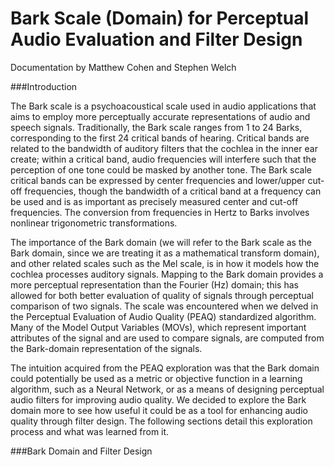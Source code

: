 # Bark Scale (Domain) for Perceptual Audio Evaluation and Filter Design

Documentation by Matthew Cohen and Stephen Welch

###Introduction

The Bark scale is a psychoacoustical scale used in audio applications that aims to employ more perceptually accurate representations of audio and speech signals. Traditionally, the Bark scale ranges from 1 to 24 Barks, corresponding to the first 24 critical bands of hearing. Critical bands are related to the bandwidth of auditory filters that the cochlea in the inner ear create; within a critical band, audio frequencies will interfere such that the perception of one tone could be masked by another tone. The Bark scale critical bands can be expressed by center frequencies and lower/upper cut-off frequencies, though the bandwidth of a critical band at a frequency can be used and is as important as precisely measured center and cut-off frequencies. The conversion from frequencies in Hertz to Barks involves nonlinear trigonometric transformations.

The importance of the Bark domain (we will refer to the Bark scale as the Bark domain, since we are treating it as a mathematical transform domain), and other related scales such as the Mel scale, is in how it models how the cochlea processes auditory signals. Mapping to the Bark domain provides a more perceptual representation than the Fourier (Hz) domain; this has allowed for both better evaluation of quality of signals through perceptual comparison of two signals. The scale was encountered when we delved in the Perceptual Evaluation of Audio Quality (PEAQ) standardized algorithm. Many of the Model Output Variables (MOVs), which represent important attributes of the signal and are used to compare signals, are computed from the Bark-domain representation of the signals. 

The intuition acquired from the PEAQ exploration was that the Bark domain could potentially be used as a metric or objective function in a learning algorithm, such as a Neural Network, or as a means of designing perceptual audio filters for improving audio quality. We decided to explore the Bark domain more to see how useful it could be as a tool for enhancing audio quality through filter design. The following sections detail this exploration process and what was learned from it.

###Bark Domain and Filter Design


###